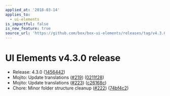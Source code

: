 ```yaml
---
applied_at: '2018-03-14'
applies_to:
  - ui-elements
is_impactful: false
is_new_feature: true
source_url: 'https://github.com/box/box-ui-elements/releases/tag/v4.3.0'
---
```


# UI Elements v4.3.0 release


* Release: 4.3.0 ([1456442](https://github.com/box/box-ui-elements/commit[1456442](https://github.com/box/box-ui-elements/commit/1456442)))
* Mojito: Update translations ([#219](https://github.com/box/box-ui-elements/pull/219)) ([0211f28](https://github.com/box/box-ui-elements/commit[0211f28](https://github.com/box/box-ui-elements/commit/0211f28)))
* Mojito: Update translations ([#223](https://github.com/box/box-ui-elements/pull/223)) ([c26168c](https://github.com/box/box-ui-elements/commit[c26168c](https://github.com/box/box-ui-elements/commit/c26168c)))
* Chore: Minor folder structure cleanup ([#222](https://github.com/box/box-ui-elements/pull/222)) ([74bf4c2](https://github.com/box/box-ui-elements/commit[74bf4c2](https://github.com/box/box-ui-elements/commit/74bf4c2)))



